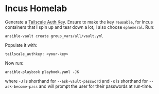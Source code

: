 # Incus Homelab

Generate a [Tailscale Auth Key](https://login.tailscale.com/admin/settings/authkeys). Ensure to make the key `reusable`, for Incus containers that I spin up and tear down a lot, I also choose `ephemeral`. Run:
```shell
ansible-vault create group_vars/all/vault.yml
```
Populate it with:
```shell
tailscale_authkey: <your-key>
```
Now run:
```shell
ansible-playbook playbook.yaml -JK
```
where `-J` is shorthand for `--ask-vault-password` and `-K` is shorthand for `--ask-become-pass` and will prompt the user for their passwords at run-time.
